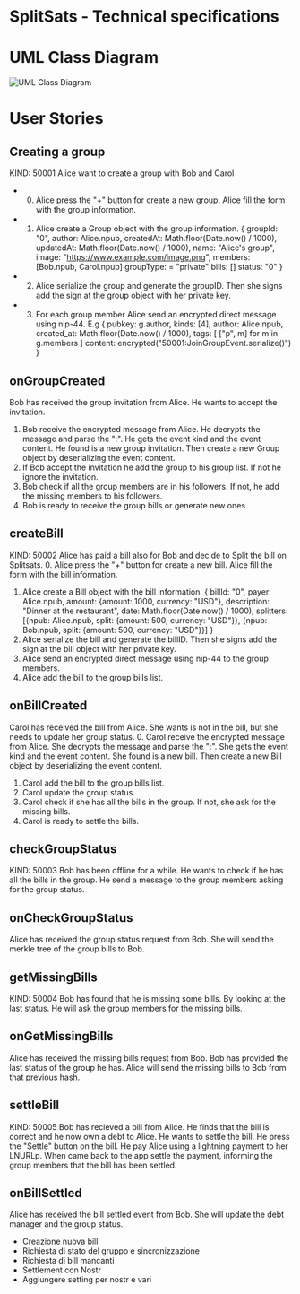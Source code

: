 # SplitSats - Technical specifications

# UML Class Diagram
![UML Class Diagram](http://www.plantuml.com/plantuml/png/fLPDRnit4Btlho1oae4QS0_jWK2Rs5QR6aQCnahGWo44r78i4QR83ScrAwVvxrrooT7iqlq0ueErV3Dyd7axCyitFWWN-hrkMYsyPwjEgx0ImPzt7VlIiE7lb1dvyD63u-pcUXaVCgpDUTlQtWJEBXp0ysfvdG6MFU0HJ7WdZDZ6tR_W2YcsplOTEhp55Jf8s1m9bhWevjQQ8DgZn-LatNnjSbeto-iOECs8Hv3znNeZuLuPaDdKENklDBpcPTFl8v3DdqpNRw9n-2dG3luSLWzm6F3VodCsEj3YyD5fpvaFJfdjtJfP_Cu-HOxtjuiJpXwjabMq-M0C-cvWBIphyl121aRiuNMn5nsLxuP0RbumgRtOLk1660EkGfMTGqPrPp_CGTtBinzV0B-lGB6nVPY3pw9RWNjKRHNM4soy2WH6pLRznhTETK5PanLxK4PofaevYZxihFESQUN3tR1_ZRidfObwUq8vR9EgJTk-cvordlO8Las6F_VGGpuo7JBwftyI1Zybj7g6P8g5a1wIjRRvCBA2QTsX2nMU_bcJkkZIWGWW5oSPl51Qpx7B7RGFoNiLHEWz6jv2UAUy7_IDs_o4P0KXw4Y2ubNDN_Hx4bf3uEoFz8j3etUwAq4ZylusGKWww-JCYGrFNqTnNREVs9UlHoM4bDcoQ74oZAbi8UJrnI4sOSxm7aAxomP_PUxjOkxkQTuPmzXw3oxs7aqkJWkwpjEb6Yv8IcTWOiOnINCUtJ3ZkW3_tm1jKqKahiKspz-J8ju8Zqi96ch7h4rQ-OMtRf1pYbuShfPKiWIMj7974dboGF8y3BaE3q7jeOZRoSf2nFb4X2TeccqKtiD-0zCXGFolPF8TP7rrzcf250uTeArpwb44A1uRfNLXZ2rIABNm8QwlbcC4HF88BpQSnLyKl0Apx1H7UR5bIJagSvHs7rinJRyYRUyScFQ0VKO--05hhQvO7nruOiTTAHJSqOa3u5l4m_CUB4EScCGplShgXVeSKj6qXBWcUjTlgjPxEaQZ9LTpAtJRQn4WCMEJfyspYaqjyy5YhlR9_6UkVXoHd6sirKE4lmhjWRmd1r9HpZO1zXjfIM_FcEdWmDFBxC0XGRqI6VgyN9yPJ7nnmY8pcYB9Gl9CXYh7fJ-AdhPb0EtvBL0NWcKfAdwqZ1jkuNCFVXfRrAjS1azFVvwDOLxcSzFGYp3rv6NGLXxpxo0_Nf1hNthXu0p8glQbdmHEhyorBwq2JcT_vJdxmFBPLRgPckaETFN5wL-Ln4mB3RqzyUabgw6f7dFFITVcVqutUKQNLArydD5DVCwfACDpao6Aiv0VHr239v0JFzZniCgATSPBwpM5ipvsPAhnmb5Rte2H_Lx_3G00)
 
# User Stories

## Creating a group
KIND: 50001
Alice want to create a group with Bob and Carol

- 0. Alice press the "+" button for create a new group. Alice fill the form with the group information.
- 1. Alice create a Group object with the group information. 
{
    groupId: "0",
    author: Alice.npub,
    createdAt: Math.floor(Date.now() / 1000),
    updatedAt: Math.floor(Date.now() / 1000),
    name: "Alice's group",
    image: "https://www.example.com/image.png",
    members: [Bob.npub, Carol.npub]
    groupType: = "private" 
    bills: []
    status: "0"
}
- 2. Alice serialize the group and generate the groupID. Then she signs add the sign at the group object with her private key. 
- 3. For each group member Alice send an encrypted direct message using nip-44. E.g 
{
    pubkey: g.author, 
    kinds: [4],
    author: Alice.npub,
    created_at: Math.floor(Date.now() / 1000),
    tags: [ ["p", m] for m in g.members ]
    content: encrypted("50001:JoinGroupEvent.serialize()")
}

## onGroupCreated
Bob has received the group invitation from Alice. He wants to accept the invitation.

1. Bob receive the encrypted message from Alice. He decrypts the message and parse the ":". He gets the event kind and the event content. He found is a new group invitation. Then create a new Group object by deserializing the event content.
2. If Bob accept the invitation he add the group to his group list. If not he ignore the invitation.
3. Bob check if all the group members are in his followers. If not, he add the missing members to his followers.
4. Bob is ready to receive the group bills or generate new ones.
   
## createBill
KIND: 50002
Alice has paid a bill also for Bob and decide to Split the bill on Splitsats. 
0. Alice press the "+" button for create a new bill. Alice fill the form with the bill information.
1. Alice create a Bill object with the bill information. 
{
    billId: "0",
    payer: Alice.npub,
    amount: {amount: 1000, currency: "USD"},
    description: "Dinner at the restaurant",
    date: Math.floor(Date.now() / 1000),
    splitters: [{npub: Alice.npub, split: {amount: 500, currency: "USD"}}, {npub: Bob.npub, split: {amount: 500, currency: "USD"}}]
}
2. Alice serialize the bill and generate the billID. Then she signs add the sign at the bill object with her private key.
3. Alice send an encrypted direct message using nip-44 to the group members.
4. Alice add the bill to the group bills list.

## onBillCreated
Carol has received the bill from Alice. She wants is not in the bill, but she needs to update her group status.
0. Carol receive the encrypted message from Alice. She decrypts the message and parse the ":". She gets the event kind and the event content. She found is a new bill. Then create a new Bill object by deserializing the event content.
1. Carol add the bill to the group bills list.
2. Carol update the group status.
3. Carol check if she has all the bills in the group. If not, she ask for the missing bills.
4. Carol is ready to settle the bills.

## checkGroupStatus
KIND: 50003
Bob has been offline for a while. He wants to check if he has all the bills in the group.
He send a message to the group members asking for the group status.

## onCheckGroupStatus
Alice has received the group status request from Bob. She will send the merkle tree of the group bills to Bob.

## getMissingBills
KIND: 50004
Bob has found that he is missing some bills. By looking at the last status. He will ask the group members for the missing bills.

## onGetMissingBills
Alice has received the missing bills request from Bob. Bob has provided the last status of the group he has. Alice will send the missing bills to Bob from that previous hash. 

## settleBill
KIND: 50005
Bob has recieved a bill from Alice. He finds that the bill is correct and he now own a debt to Alice. He wants to settle the bill.
He press the "Settle" button on the bill.
He pay Alice using a lightning payment to her LNURLp. When came back to the app settle the payment, informing the group members that the bill has been settled.

## onBillSettled
Alice has received the bill settled event from Bob. She will update the debt manager and the group status.


- Creazione nuova bill
- Richiesta di stato del gruppo e sincronizzazione
- Richiesta di bill mancanti
- Settlement con Nostr
- Aggiungere setting per nostr e vari 
